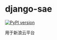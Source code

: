 django-sae
==========

[![PyPI version](https://badge.fury.io/py/django-sae.png)](http://badge.fury.io/py/django-sae)

用于新浪云平台
